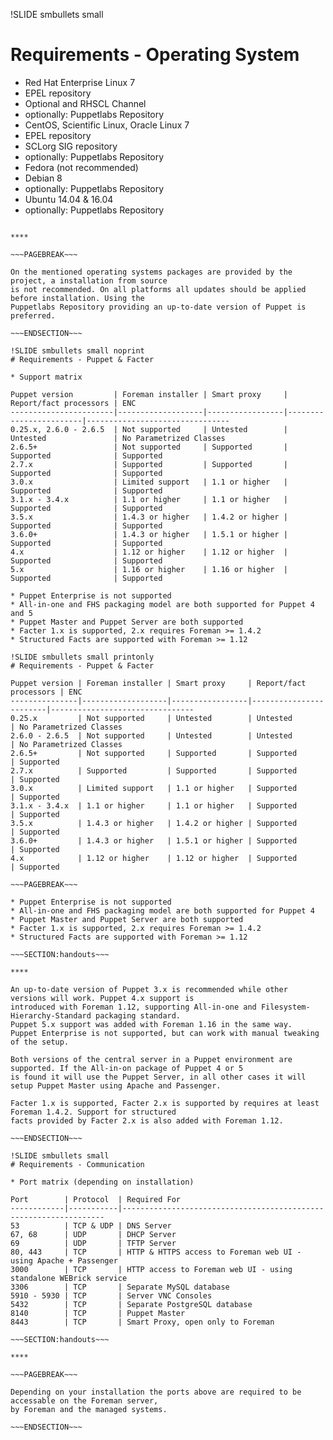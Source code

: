 !SLIDE smbullets small
# Requirements - Operating System

* Red Hat Enterprise Linux 7
 * EPEL repository
 * Optional and RHSCL Channel
 * optionally: Puppetlabs Repository
* CentOS, Scientific Linux, Oracle Linux 7
 * EPEL repository
 * SCLorg SIG repository
 * optionally: Puppetlabs Repository
* Fedora (not recommended) 
* Debian 8
 * optionally: Puppetlabs Repository
* Ubuntu 14.04 & 16.04
 * optionally: Puppetlabs Repository

~~~SECTION:handouts~~~

****

~~~PAGEBREAK~~~

On the mentioned operating systems packages are provided by the project, a installation from source
is not recommended. On all platforms all updates should be applied before installation. Using the
Puppetlabs Repository providing an up-to-date version of Puppet is preferred.

~~~ENDSECTION~~~

!SLIDE smbullets small noprint
# Requirements - Puppet & Facter

* Support matrix

Puppet version         | Foreman installer | Smart proxy     | Report/fact processors | ENC
-----------------------|-------------------|-----------------|------------------------|--------------------------------
0.25.x, 2.6.0 - 2.6.5  | Not supported     | Untested        | Untested               | No Parametrized Classes
2.6.5+                 | Not supported     | Supported       | Supported              | Supported
2.7.x                  | Supported         | Supported       | Supported              | Supported
3.0.x                  | Limited support   | 1.1 or higher   | Supported              | Supported
3.1.x - 3.4.x          | 1.1 or higher     | 1.1 or higher   | Supported              | Supported
3.5.x                  | 1.4.3 or higher   | 1.4.2 or higher | Supported              | Supported
3.6.0+                 | 1.4.3 or higher   | 1.5.1 or higher | Supported              | Supported
4.x                    | 1.12 or higher    | 1.12 or higher  | Supported              | Supported
5.x                    | 1.16 or higher    | 1.16 or higher  | Supported              | Supported

* Puppet Enterprise is not supported
* All-in-one and FHS packaging model are both supported for Puppet 4 and 5
* Puppet Master and Puppet Server are both supported
* Facter 1.x is supported, 2.x requires Foreman >= 1.4.2
* Structured Facts are supported with Foreman >= 1.12

!SLIDE smbullets small printonly
# Requirements - Puppet & Facter

Puppet version | Foreman installer | Smart proxy     | Report/fact processors | ENC
---------------|-------------------|-----------------|------------------------|--------------------------------
0.25.x         | Not supported     | Untested        | Untested               | No Parametrized Classes
2.6.0 - 2.6.5  | Not supported     | Untested        | Untested               | No Parametrized Classes
2.6.5+         | Not supported     | Supported       | Supported              | Supported
2.7.x          | Supported         | Supported       | Supported              | Supported
3.0.x          | Limited support   | 1.1 or higher   | Supported              | Supported
3.1.x - 3.4.x  | 1.1 or higher     | 1.1 or higher   | Supported              | Supported
3.5.x          | 1.4.3 or higher   | 1.4.2 or higher | Supported              | Supported
3.6.0+         | 1.4.3 or higher   | 1.5.1 or higher | Supported              | Supported
4.x            | 1.12 or higher    | 1.12 or higher  | Supported              | Supported

~~~PAGEBREAK~~~

* Puppet Enterprise is not supported
* All-in-one and FHS packaging model are both supported for Puppet 4
* Puppet Master and Puppet Server are both supported
* Facter 1.x is supported, 2.x requires Foreman >= 1.4.2
* Structured Facts are supported with Foreman >= 1.12

~~~SECTION:handouts~~~

****

An up-to-date version of Puppet 3.x is recommended while other versions will work. Puppet 4.x support is
introduced with Foreman 1.12, supporting All-in-one and Filesystem-Hierarchy-Standard packaging standard.
Puppet 5.x support was added with Foreman 1.16 in the same way.
Puppet Enterprise is not supported, but can work with manual tweaking of the setup.

Both versions of the central server in a Puppet environment are supported. If the All-in-on package of Puppet 4 or 5
is found it will use the Puppet Server, in all other cases it will setup Puppet Master using Apache and Passenger.

Facter 1.x is supported, Facter 2.x is supported by requires at least Foreman 1.4.2. Support for structured
facts provided by Facter 2.x is also added with Foreman 1.12.

~~~ENDSECTION~~~

!SLIDE smbullets small
# Requirements - Communication

* Port matrix (depending on installation)

Port        | Protocol  | Required For
------------|-----------|------------------------------------------------------------------
53          | TCP & UDP | DNS Server
67, 68      | UDP       | DHCP Server
69          | UDP       | TFTP Server
80, 443     | TCP       | HTTP & HTTPS access to Foreman web UI - using Apache + Passenger
3000        | TCP       | HTTP access to Foreman web UI - using standalone WEBrick service
3306        | TCP       | Separate MySQL database
5910 - 5930 | TCP       | Server VNC Consoles
5432        | TCP       | Separate PostgreSQL database
8140        | TCP       | Puppet Master
8443        | TCP       | Smart Proxy, open only to Foreman

~~~SECTION:handouts~~~

****

~~~PAGEBREAK~~~

Depending on your installation the ports above are required to be accessable on the Foreman server,
by Foreman and the managed systems.

~~~ENDSECTION~~~
